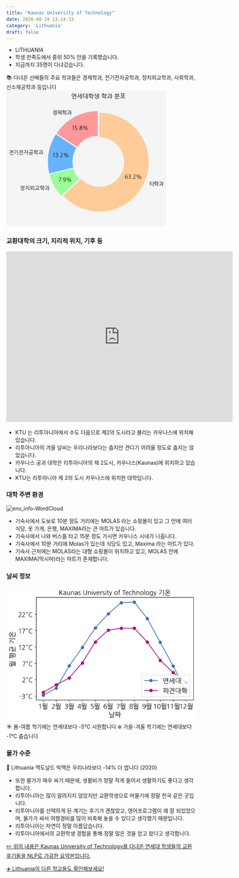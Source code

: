 ```yaml
---
title: "Kaunas University of Technology"
date: 2020-08-19 13:14:33
category: 'Lithuania'
draft: false
---
```



* LITHUANIA
* 학생 만족도에서 중위 50% 안을 기록했습니다.
* 지금까지 35명이 다녀갔습니다. 

📚 다녀온 선배들의 주요 학과들은 경제학과, 전기전자공학과, 정치외교학과, 사회학과, 신소재공학과 등입니다
![department-info](../plots/LT000001.png)
### 교환대학의 크기, 지리적 위치, 기후 등
<iframe
width="600"
height="450"
frameborder="0" style="border:0"
src="https://www.google.com/maps/embed/v1/place?key=AIzaSyC9e1AME-pVmWC4hBpFdu5S4dKzyepa3HQ&q=Kaunas+University+of+Technology&center=54.898991,23.912825&zoom=14" allowfullscreen>
</iframe>

* KTU 는 리투아니아에서 수도 다음으로 제2의 도시라고 불리는 카우나스에 위치해 있습니다.
* 리투아니아의 겨울 날씨는 우리나라보다는 춥지만 견디기 어려울 정도로 춥지는 않았습니다.
* 카우나스 공과 대학은 리투아니아의 제 2도시, 카우나스(Kaunas)에 위치하고 있습니다.
* KTU는 리투아니아 제 2의 도시 카우나스에 위치한 대학입니다.


### 대학 주변 환경

![env_info-WordCloud](../univ_wordclouds_okt/env_info/LT000001_env_info_okt.png)

* 기숙사에서 도보로 10분 정도 거리에는 MOLAS 라는 쇼핑몰이 있고 그 안에 여러 식당, 옷 가게, 은행, MAXIMA라는 큰 마트가 있습니다.
* 기숙사에서 나와 버스를 타고 15분 정도 가시면 카우나스 시내가 나옵니다.
* 기숙사에서 10분 거리에 Molas가 있는데 식당도 있고, Maxima 라는 마트가 있다.
* 기숙사 근처에는 MOLAS라는 대형 쇼핑몰이 위치하고 있고, MOLAS 안에 MAXIMA(막시마)라는 마트가 존재합니다.


### 날씨 정보 
 ![temparature_LT000001](../plots/weather/LT000001.png)
☀️ 봄-여름 학기에는 연세대보다 -5°C 시원합니다
❄️ 가을-겨울 학기에는 연세대보다 -1°C 춥습니다
### 물가 수준 
🍔 Lithuania 맥도날드 빅맥은 우리나라보다 -14% 더 쌉니다 (2020)

* 또한 물가가 매우 싸기 때문에, 생활비가 정말 적게 들어서 생활하기도 좋다고 생각합니다.
* 리투아니아는 많이 알려지지 않았지만 교환학생으로 머물기에 정말 천국 같은 곳입니다.
* 리투아니아를 선택하게 된 계기는 후기가 괜찮았고, 영어프로그램이 꽤 잘 되있었으며, 물가가 싸서 여행경비를 많이 비축해 놓을 수 있다고 생각했기 때문입니다.
* 리투아니아는 자연이 정말 아름답습니다.
* 리투아니아에서의 교환학생 경험을 통해 정말 많은 것을 얻고 왔다고 생각합니다.


[✏️ 위의 내용은 Kaunas University of Technology를 다녀온 연세대 학생들의 교환 후기들을 NLP로 가공한 요약본입니다.](http://oia.yonsei.ac.kr/partner/expReport.asp?ucode=LT000001&bgbn=A)

[✈️ Lithuania의 다른 학교들도 확인해보세요!](https://yonsei-exchange.netlify.app/?category=Lithuania)

